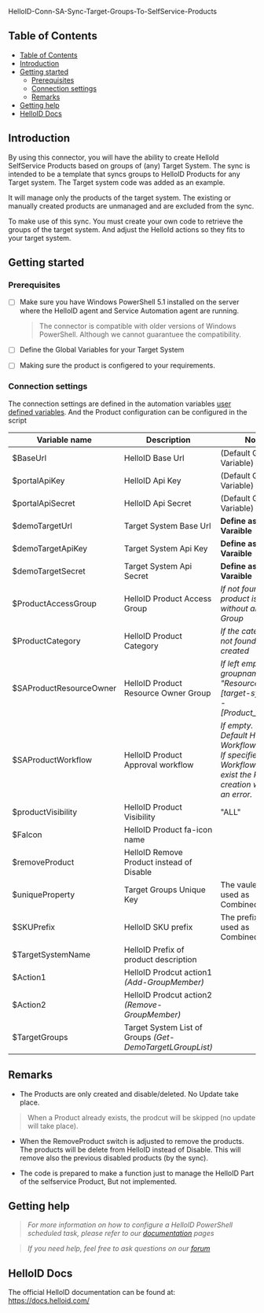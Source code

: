 HelloID-Conn-SA-Sync-Target-Groups-To-SelfService-Products

<!-- TABLE OF CONTENTS -->
## Table of Contents
- [Table of Contents](#table-of-contents)
- [Introduction](#introduction)
- [Getting started](#Getting-started)
  - [Prerequisites](#Prerequisites)
  - [Connection settings](#Connection-settings)
  - [Remarks](#Remarks)
- [Getting help](#getting-help)
- [HelloID Docs](#helloid-docs)


## Introduction

By using this connector, you will have the ability to create HelloId SelfService Products based on groups of (any) Target System. The sync is intended to be a template that syncs groups to HelloID Products for any Target system.  The Target system code was added as an example.

It will manage only the products of the target system. The existing or manually created products are unmanaged and are excluded from the sync.

To make use of this sync. You must create your own code to retrieve the groups of the target system. And adjust the HelloId actions so they fits to your target system.


## Getting started

### Prerequisites
- [ ] Make sure you have Windows PowerShell 5.1 installed on the server where the HelloID agent and Service Automation agent are running.
  > The connector is compatible with older versions of Windows PowerShell. Although we cannot guarantuee the compatibility.

- [ ] Define the Global Variables for your Target System

- [ ] Making sure the product is configered to your requirements.


### Connection settings

The connection settings are defined in the automation variables [user defined variables](https://docs.helloid.com/hc/en-us/articles/360014169933-How-to-Create-and-Manage-User-Defined-Variables). And the Product configuration can be configured in the script


| Variable name                 | Description                                                  | Notes                                               |
| ----------------------------- | ------------------------------------------------------------ | ------------------------------------------------------------ |
| $BaseUrl                      | HelloID Base Url                        | (Default Global Variable)    |
| $portalApiKey                 | HelloID Api Key                         | (Default Global Variable)    |
| $portalApiSecret              | HelloID Api Secret                      | (Default Global Variable)    |
| $demoTargetUrl                | Target System Base Url                  | **Define as Global Varaible**  |
| $demoTargetApiKey             | Target System Api Key                   | **Define as Global Varaible**  |
| $demoTargetSecret             | Target System Api Secret                | **Define as Global Varaible**|
| $ProductAccessGroup           | HelloID Product Access Group            | *If not found, the product is created without an Access Group* |
| $ProductCategory              | HelloID Product Category                | *If the category is not found, it will be created* |
| $SAProductResourceOwner       | HelloID Product Resource Owner Group    | *If left empty the groupname will be: "Resource owners [target-systeem] - [Product_Naam]")* |
| $SAProductWorkflow            | HelloID Product Approval workflow       | *If empty. The Default HelloID Workflow is used. If specified Workflow does not exist the Product creation will raise an error.* |
| $productVisibility            | HelloID Product Visibility              | "ALL" |
| $FaIcon                       | HelloID Product fa-icon name            | |
| $removeProduct                | HelloID Remove Product instead of Disable| |
| $uniqueProperty               | Target Groups Unique Key                | The vaule will be used as CombinedUniqueId|
| $SKUPrefix                    | HelloID SKU prefix                      | The prefix will be used as CombinedUniqueId |
| $TargetSystemName             | HelloID Prefix of product description              | |
| $Action1                      | HelloID Prodcut action1  *(Add-GroupMember)*        | |
| $Action2                      | HelloID Prodcut action2  *(Remove-GroupMember)*   | |
| $TargetGroups                 | Target System List of Groups *(Get-DemoTargetLGroupList)*          | |




## Remarks
- The Products are only created and disable/deleted. No Update take place.
> When a Product already exists, the prodcut will be skipped (no update will take place).

- When the RemoveProduct switch is adjusted to remove the products. The products will be delete from HelloID instead of Disable. This will remove also the previous disabled products (by the sync).

- The code is prepared to make a function just to manage the HelloID Part of the selfservice Product, But not implemented.

## Getting help
> _For more information on how to configure a HelloID PowerShell scheduled task, please refer to our [documentation](https://docs.helloid.com/hc/en-us/articles/115003253294-Create-Custom-Scheduled-Tasks) pages_

> _If you need help, feel free to ask questions on our [forum](https://forum.helloid.com)_

## HelloID Docs
The official HelloID documentation can be found at: https://docs.helloid.com/

